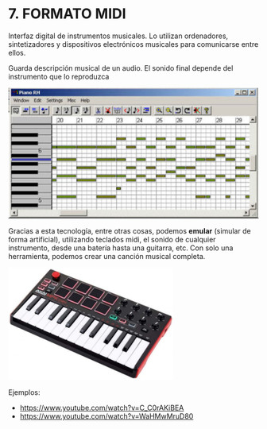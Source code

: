 # 7. FORMATO MIDI

Interfaz digital de instrumentos musicales. Lo utilizan ordenadores, sintetizadores y dispositivos electrónicos musicales para comunicarse entre ellos.

Guarda descripción musical de un audio. El sonido final depende del instrumento que lo reproduzca

![](img/2020-03-31-11-04-08.png)

Gracias a esta tecnología, entre otras cosas, podemos **emular** (simular de forma artificial), utilizando teclados midi, el sonido de cualquier instrumento, desde una batería hasta una guitarra, etc. Con solo una herramienta, podemos crear una canción musical completa.

![](img/2020-03-31-11-04-12.png)

Ejemplos:

- https://www.youtube.com/watch?v=C_C0rAKiBEA
- https://www.youtube.com/watch?v=WaHMwMruD80
